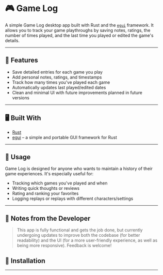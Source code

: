 # 🎮 Game Log

A simple Game Log desktop app built with Rust and the [`egui`](https://github.com/emilk/egui) framework. It allows you to track your game playthroughs by saving notes, ratings, the number of times played, and the last time you played or edited the game's details.

---

## 📝 Features

- Save detailed entries for each game you play
- Add personal notes, ratings, and timestamps
- Track how many times you've played each game
- Automatically updates last played/edited dates
- Clean and minimal UI with future improvements planned in future versions

---

## 🖥️ Built With

- [Rust](https://www.rust-lang.org/)
- [egui](https://github.com/emilk/egui) – a simple and portable GUI framework for Rust

---

## 🚀 Usage

Game Log is designed for anyone who wants to maintain a history of their game experiences. It's especially useful for:

- Tracking which games you've played and when
- Writing quick thoughts or reviews
- Rating and ranking your favorites
- Logging replays or replays with different characters/settings

---

## 📌 Notes from the Developer

> This app is fully functional and gets the job done, but currently undergoing updates to improve both the codebase (for better readability) and the UI (for a more user-friendly experience, as well as being more responsive). Feedback is welcome!

## 🔧 Installation



---

